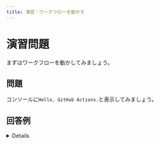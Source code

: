 ```yaml
---
title: 演習：ワークフローを動かす
---
```


# 演習問題

まずはワークフローを動かしてみましょう。  

## 問題

コンソールに`Hello, GitHub Actions.`と表示してみましょう。

## 回答例

<details>
```yaml
name: 演習1

on:
  workflow_dispatch:

jobs:
  exercise-1:
    runs-on: ubuntu-latest
    steps:
      - run: echo "Hello, GitHub Actions."

```
</details>